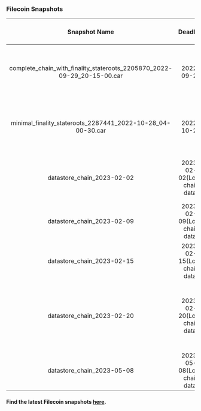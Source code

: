 ### Filecoin Snapshots

| Snapshot Name | Deadline | Snapshot Metadata | Deal Metadata | Deal Metadata NFT(opensea) |
| :-: | :-: | :-: | :-: | :-: |
| complete_chain_with_finality_stateroots_2205870_2022-09-29_20-15-00.car | 2022-09-29 | [CSV]( 2022-09-29_complete_chain/complete_chain_with_finality_stateroots_2205870_2022-09-29_20-15-00.car.csv ':include') <br> [JSON]( 2022-09-29_complete_chain/complete_chain_with_finality_stateroots_2205870_2022-09-29_20-15-00.car.json ':include')  |[swan-task-fl9rov-auto-deals.json](2022-09-29_complete_chain/swan-task-fl9rov-auto-deals.json ':include') <br> [swan-task-p9dh7u-auto-deals.json](2022-09-29_complete_chain/swan-task-p9dh7u-auto-deals.json ':include') | [fl9rov.nft](https://opensea.io/assets/matic/0xA6787587159c017AD83fe28e746FCFAE0DD91383/43) <br>  [p9dh7u.nft](https://opensea.io/assets/matic/0xA6787587159c017AD83fe28e746FCFAE0DD91383/42) |                       
| minimal_finality_stateroots_2287441_2022-10-28_04-00-30.car | 2022-10-28 | [CSV](2022-10-28_minimal_chain/minimal_finality_stateroots_2287441_2022-10-28_04-00-30.car.csv ':include') <br> [JSON](2022-10-28_minimal_chain/minimal_finality_stateroots_2287441_2022-10-28_04-00-30.car.json ':include') | [swan-task-fl9rov-auto-deals.json](2022-09-29_complete_chain/swan-task-fl9rov-auto-deals.json ':include') <br> [swan-task-p9dh7u-auto-deals.json](2022-09-29_complete_chain/swan-task-p9dh7u-auto-deals.json ':include')| [fl9rov.nft](https://opensea.io/assets/matic/0xA6787587159c017AD83fe28e746FCFAE0DD91383/43) <br> [p9dh7u.nft](https://opensea.io/assets/matic/0xA6787587159c017AD83fe28e746FCFAE0DD91383/42) |
| datastore_chain_2023-02-02 | 2023-02-02(Local chain data) | [JSON-1](2023-02-02_datastore_chain/filecoin-snapshot-20230202-1.json ':include') <br> [JSON-2](2023-02-02_datastore_chain/filecoin-snapshot-20230202-2.json ':include') | [swan-task-giv8d5-metadata.json](2023-02-02_datastore_chain/swan-task-giv8d5-metadata.json ':include') <br> [swan-task-nymir7-auto-deals.json](2023-02-02_datastore_chain/swan-task-nymir7-metadata.json ':include')| [giv8d5.nft](https://opensea.io/assets/matic/0xa6787587159c017ad83fe28e746fcfae0dd91383/182/) <br> [nymir7.nft](https://opensea.io/assets/matic/0xa6787587159c017ad83fe28e746fcfae0dd91383/183/) |
| datastore_chain_2023-02-09 | 2023-02-09(Local chain data) | [JSON](2023-02-09_datastore_chain/filecoin_chain-20230209.json ':include') | [swan-task-ea9sum-metadata.json](2023-02-09_datastore_chain/swan-task-ea9sum-metadata.json ':include') | [ea9sum.nft](https://opensea.io/assets/matic/0xa6787587159c017ad83fe28e746fcfae0dd91383/184) |
| datastore_chain_2023-02-15 | 2023-02-15(Local chain data) | [JSON](2023-02-15_datastore_chain/filecoin-chain-2023-02-15.json ':include') | [swan-task-2m5tt7-metadata.json](2023-02-15_datastore_chain/swan-task-2m5tt7-metadata.json ':include') | [2m5tt7.nft](https://opensea.io/assets/matic/0xa6787587159c017ad83fe28e746fcfae0dd91383/185) |
| datastore_chain_2023-02-20 | 2023-02-20(Local chain data) | [JSON](2023-02-20_datastore_chain/datastore-2023-02-20.json ':include') | [swan-task-gx1u5r-metadata.json](2023-02-20_datastore_chain/swan-task-gx1u5r-metadata.json ':include') <br> [swan-task-hon1x0-metadata.json](2023-02-20_datastore_chain/swan-task-hon1x0-metadata.json ':include') <br> [swan-task-n6w7m2-metadata.json](2023-02-20_datastore_chain/swan-task-n6w7m2-metadata.json ':include')| [gx1u5r.nft](https://opensea.io/assets/matic/0xa6787587159c017ad83fe28e746fcfae0dd91383/188) <br> [hon1x0.nft](https://opensea.io/assets/matic/0xa6787587159c017ad83fe28e746fcfae0dd91383/186) <br> [n6w7m2.nft](https://opensea.io/assets/matic/0xa6787587159c017ad83fe28e746fcfae0dd91383/187)|
| datastore_chain_2023-05-08 | 2023-05-08(Local chain data) | [JSON](2023-05-08_datastore_chain/filecoin_snapshot-2023-05-08.json ':include') | [swan-task-filecoin-2023-05-08-auto-deals.json](2023-05-08_datastore_chain/swan-task-filecoin-2023-05-08-auto-deals.json ':include') | [2023-05-08-auto-deals.nft] |

#### Find the latest Filecoin snapshots [here](https://lotus.filecoin.io/lotus/install/start-lotus/).
